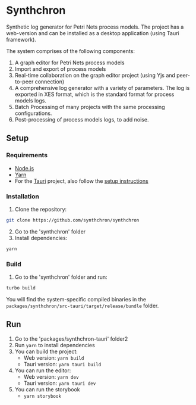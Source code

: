 # Synthchron

Synthetic log generator for Petri Nets process models. The project has a web-version and can be installed as a desktop application (using Tauri framework).

The system comprises of the following components:

1. A graph editor for Petri Nets process models
2. Import and export of process models
3. Real-time collaboration on the graph editor project (using Yjs and peer-to-peer connection)
4. A comprehensive log generator with a variety of parameters. The log is exported in XES format, which is the standard format for process models logs.
5. Batch Processing of many projects with the same processing configurations.
6. Post-processing of process models logs, to add noise.

## Setup

### Requirements

- [Node.js](https://nodejs.org/en/)
- [Yarn](https://yarnpkg.com/en/)
- For the [Tauri](https://tauri.studio/en/) project, also follow the [setup instructions](https://tauri.studio/en/docs/getting-started/intro)

### Installation

1. Clone the repository:

```bash
git clone https://github.com/synthchron/synthchron
```

2. Go to the 'synthchron' folder
3. Install dependencies:

```bash
yarn 
```

### Build

1. Go to the 'synthchron' folder and run:

```bash
turbo build
```

You will find the system-specific compiled binaries in the `packages/synthchron/src-tauri/target/release/bundle` folder.

## Run

1. Go to the 'packages/synthchron-tauri' folder2
2. Run `yarn` to install dependencies
3. You can build the project:
   - Web version: `yarn build`
   - Tauri version: `yarn tauri build`
4. You can run the editor:
   - Web version: `yarn dev`
   - Tauri version: `yarn tauri dev`
5. You can run the storybook
   - `yarn storybook`